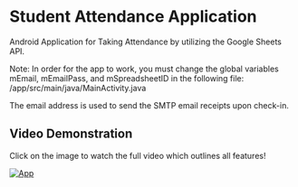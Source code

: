 # Student Attendance Application
Android Application for Taking Attendance by utilizing the Google Sheets API.

Note: In order for the app to work, you must change the global variables mEmail, mEmailPass, and mSpreadsheetID in the following file: /app/src/main/java/MainActivity.java

The email address is used to send the SMTP email receipts upon check-in.

## Video Demonstration

Click on the image to watch the full video which outlines all features!

[![App](http://img.youtube.com/vi/QSUPn3xjjSQ/0.jpg)](https://www.youtube.com/watch?v=QSUPn3xjjSQ "App")
